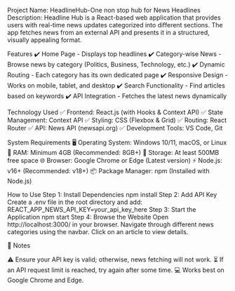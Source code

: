 Project Name: HeadlineHub-One non stop hub for News Headlines
Description: Headline Hub is a React-based web application that provides users with real-time news updates categorized into different sections. 
The app fetches news from an external API and presents it in a structured, visually appealing format.

Features 
✔️ Home Page - Displays top headlines
✔️ Category-wise News - Browse news by category (Politics, Business, Technology, etc.) 
✔️ Dynamic Routing - Each category has its own dedicated page 
✔️ Responsive Design - Works on mobile, tablet, and desktop 
✔️ Search Functionality - Find articles based on keywords 
✔️ API Integration - Fetches the latest news dynamically

Technology Used 
✅ Frontend: React.js (with Hooks & Context API)
✅ State Management: Context API
✅ Styling: CSS (Flexbox & Grid) 
✅ Routing: React Router
✅ API: News API (newsapi.org) 
✅ Development Tools: VS Code, Git

System Requirements
🖥️ Operating System: Windows 10/11, macOS, or Linux
💾 RAM: Minimum 4GB (Recommended: 8GB+)
💽 Storage: At least 500MB free space 
🌐 Browser: Google Chrome or Edge (Latest version) 
⚡ Node.js: v16+ (Recommended: v18+) 
📦 Package Manager: npm (Installed with Node.js)

How to Use 
Step 1: Install Dependencies npm install Step
2: Add API Key Create a .env file in the root directory and add: REACT_APP_NEWS_API_KEY=your_api_key_here Step
3: Start the Application npm start Step
4: Browse the Website Open http://localhost:3000/ in your browser. Navigate through different news categories using the navbar. Click on an article to view details.

📌 Notes

⚠️ Ensure your API key is valid; otherwise, news fetching will not work. 
⏳ If an API request limit is reached, try again after some time.
💻 Works best on Google Chrome and Edge.
